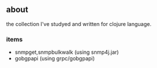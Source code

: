 ## about

the collection I've studyed and written for clojure language.

### items

- snmpget,snmpbulkwalk (using snmp4j.jar)
- gobgpapi (using grpc/gobgpapi)

